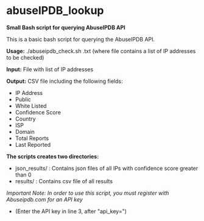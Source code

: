 # abuseIPDB_lookup
**Small Bash script for querying AbuseIPDB API**

This is a basic bash script for querying the AbuseIPDB API. 

**Usage:** ./abuseipdb_check.sh <file>.txt
(where file contains a list of IP addresses to be checked)

**Input:** File with list of IP addresses

**Output:** CSV file including the following fields:
- IP Address
- Public
- White Listed
- Confidence Score
- Country
- ISP
- Domain
- Total Reports
- Last Reported
  
  
  
**The scripts creates two directories:**
- json_results/ : Contains json files of all IPs with confidence score greater than 0
- results/ :      Contains csv file of all results


*Important Note: In order to use this script, you must register with Abuseipdb.com for an API key*
- (Enter the API key in line 3, after "api_key=")
